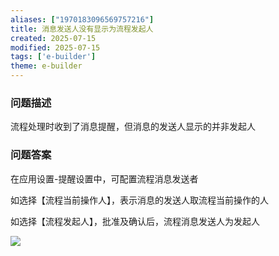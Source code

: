 ```yaml
---
aliases: ["1970183096569757216"]
title: 消息发送人没有显示为流程发起人
created: 2025-07-15
modified: 2025-07-15
tags: ['e-builder']
theme: e-builder
---
```


### 问题描述

流程处理时收到了消息提醒，但消息的发送人显示的并非发起人

### 问题答案

在应用设置-提醒设置中，可配置流程消息发送者

如选择【流程当前操作人】，表示消息的发送人取流程当前操作的人

如选择【流程发起人】，批准及确认后，流程消息发送人为发起人

![](https://myhelpdoc.oss-cn-heyuan.aliyuncs.com/mdimages/d3f510253f552892b60b88f7da4977a4.jpg)